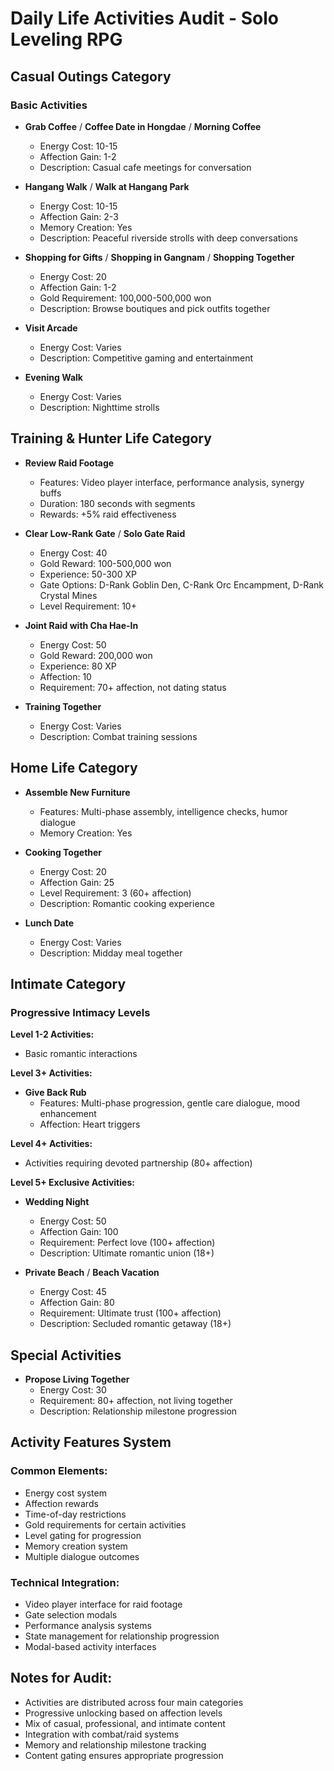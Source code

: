 # Daily Life Activities Audit - Solo Leveling RPG

## Casual Outings Category

### Basic Activities
- **Grab Coffee** / **Coffee Date in Hongdae** / **Morning Coffee**
  - Energy Cost: 10-15
  - Affection Gain: 1-2
  - Description: Casual cafe meetings for conversation

- **Hangang Walk** / **Walk at Hangang Park**
  - Energy Cost: 10-15
  - Affection Gain: 2-3
  - Memory Creation: Yes
  - Description: Peaceful riverside strolls with deep conversations

- **Shopping for Gifts** / **Shopping in Gangnam** / **Shopping Together**
  - Energy Cost: 20
  - Affection Gain: 1-2
  - Gold Requirement: 100,000-500,000 won
  - Description: Browse boutiques and pick outfits together

- **Visit Arcade**
  - Energy Cost: Varies
  - Description: Competitive gaming and entertainment

- **Evening Walk**
  - Energy Cost: Varies
  - Description: Nighttime strolls

## Training & Hunter Life Category

- **Review Raid Footage**
  - Features: Video player interface, performance analysis, synergy buffs
  - Duration: 180 seconds with segments
  - Rewards: +5% raid effectiveness

- **Clear Low-Rank Gate** / **Solo Gate Raid**
  - Energy Cost: 40
  - Gold Reward: 100-500,000 won
  - Experience: 50-300 XP
  - Gate Options: D-Rank Goblin Den, C-Rank Orc Encampment, D-Rank Crystal Mines
  - Level Requirement: 10+

- **Joint Raid with Cha Hae-In**
  - Energy Cost: 50
  - Gold Reward: 200,000 won
  - Experience: 80 XP
  - Affection: 10
  - Requirement: 70+ affection, not dating status

- **Training Together**
  - Energy Cost: Varies
  - Description: Combat training sessions

## Home Life Category

- **Assemble New Furniture**
  - Features: Multi-phase assembly, intelligence checks, humor dialogue
  - Memory Creation: Yes

- **Cooking Together**
  - Energy Cost: 20
  - Affection Gain: 25
  - Level Requirement: 3 (60+ affection)
  - Description: Romantic cooking experience

- **Lunch Date**
  - Energy Cost: Varies
  - Description: Midday meal together

## Intimate Category

### Progressive Intimacy Levels

**Level 1-2 Activities:**
- Basic romantic interactions

**Level 3+ Activities:**
- **Give Back Rub**
  - Features: Multi-phase progression, gentle care dialogue, mood enhancement
  - Affection: Heart triggers

**Level 4+ Activities:**
- Activities requiring devoted partnership (80+ affection)

**Level 5+ Exclusive Activities:**
- **Wedding Night**
  - Energy Cost: 50
  - Affection Gain: 100
  - Requirement: Perfect love (100+ affection)
  - Description: Ultimate romantic union (18+)

- **Private Beach** / **Beach Vacation**
  - Energy Cost: 45
  - Affection Gain: 80
  - Requirement: Ultimate trust (100+ affection)
  - Description: Secluded romantic getaway (18+)

## Special Activities

- **Propose Living Together**
  - Energy Cost: 30
  - Requirement: 80+ affection, not living together
  - Description: Relationship milestone progression

## Activity Features System

### Common Elements:
- Energy cost system
- Affection rewards
- Time-of-day restrictions
- Gold requirements for certain activities
- Level gating for progression
- Memory creation system
- Multiple dialogue outcomes

### Technical Integration:
- Video player interface for raid footage
- Gate selection modals
- Performance analysis systems
- State management for relationship progression
- Modal-based activity interfaces

## Notes for Audit:
- Activities are distributed across four main categories
- Progressive unlocking based on affection levels
- Mix of casual, professional, and intimate content
- Integration with combat/raid systems
- Memory and relationship milestone tracking
- Content gating ensures appropriate progression